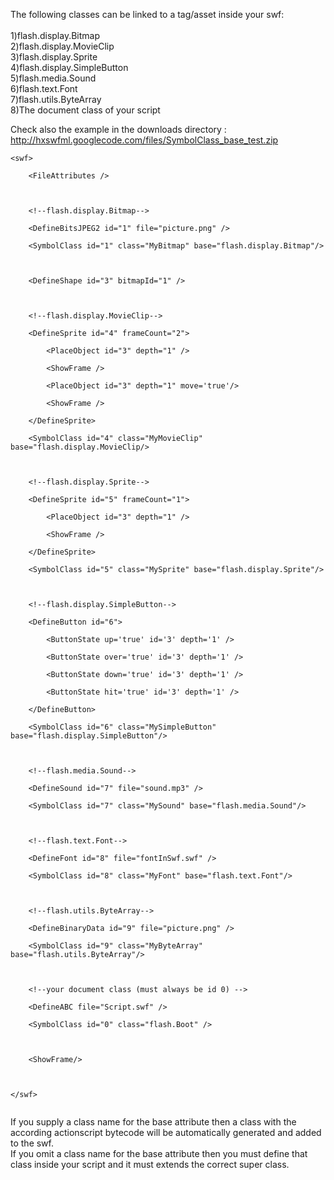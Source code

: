 The following classes can be linked to a tag/asset inside your swf:<br>
<br>
1)flash.display.Bitmap<br>
2)flash.display.MovieClip<br>
3)flash.display.Sprite<br>
4)flash.display.SimpleButton<br>
5)flash.media.Sound<br>
6)flash.text.Font<br>
7)flash.utils.ByteArray<br>
8)The document class of your script<br>

Check also the example in the downloads directory : <a href='http://hxswfml.googlecode.com/files/SymbolClass_base_test.zip'>http://hxswfml.googlecode.com/files/SymbolClass_base_test.zip</a>
<pre><code>&lt;swf&gt;<br>
	&lt;FileAttributes /&gt;<br>
	<br>
	&lt;!--flash.display.Bitmap--&gt;<br>
	&lt;DefineBitsJPEG2 id="1" file="picture.png" /&gt;<br>
	&lt;SymbolClass id="1" class="MyBitmap" base="flash.display.Bitmap"/&gt;<br>
	<br>
	&lt;DefineShape id="3" bitmapId="1" /&gt;<br>
	<br>
	&lt;!--flash.display.MovieClip--&gt;<br>
	&lt;DefineSprite id="4" frameCount="2"&gt;<br>
		&lt;PlaceObject id="3" depth="1" /&gt;<br>
		&lt;ShowFrame /&gt;<br>
		&lt;PlaceObject id="3" depth="1" move='true'/&gt;<br>
		&lt;ShowFrame /&gt;<br>
	&lt;/DefineSprite&gt;<br>
	&lt;SymbolClass id="4" class="MyMovieClip" base="flash.display.MovieClip/&gt;<br>
	<br>
	&lt;!--flash.display.Sprite--&gt;<br>
	&lt;DefineSprite id="5" frameCount="1"&gt;<br>
		&lt;PlaceObject id="3" depth="1" /&gt;<br>
		&lt;ShowFrame /&gt;<br>
	&lt;/DefineSprite&gt;<br>
	&lt;SymbolClass id="5" class="MySprite" base="flash.display.Sprite"/&gt;<br>
	<br>
	&lt;!--flash.display.SimpleButton--&gt;<br>
	&lt;DefineButton id="6"&gt;<br>
		&lt;ButtonState up='true' id='3' depth='1' /&gt;<br>
		&lt;ButtonState over='true' id='3' depth='1' /&gt;<br>
		&lt;ButtonState down='true' id='3' depth='1' /&gt;<br>
		&lt;ButtonState hit='true' id='3' depth='1' /&gt;<br>
	&lt;/DefineButton&gt;<br>
	&lt;SymbolClass id="6" class="MySimpleButton" base="flash.display.SimpleButton"/&gt;<br>
	<br>
	&lt;!--flash.media.Sound--&gt;<br>
	&lt;DefineSound id="7" file="sound.mp3" /&gt;<br>
	&lt;SymbolClass id="7" class="MySound" base="flash.media.Sound"/&gt;<br>
	<br>
	&lt;!--flash.text.Font--&gt;<br>
	&lt;DefineFont id="8" file="fontInSwf.swf" /&gt;<br>
	&lt;SymbolClass id="8" class="MyFont" base="flash.text.Font"/&gt;<br>
	<br>
	&lt;!--flash.utils.ByteArray--&gt;<br>
	&lt;DefineBinaryData id="9" file="picture.png" /&gt;<br>
	&lt;SymbolClass id="9" class="MyByteArray" base="flash.utils.ByteArray"/&gt;<br>
	<br>
	&lt;!--your document class (must always be id 0) --&gt;<br>
	&lt;DefineABC file="Script.swf" /&gt;<br>
	&lt;SymbolClass id="0" class="flash.Boot" /&gt;<br>
<br>
	&lt;ShowFrame/&gt;<br>
	<br>
&lt;/swf&gt;<br>
</code></pre>
If you supply a class name for the base attribute then a class with the according actionscript bytecode will be automatically generated and added to the swf.<br>
If you omit a class name for the base attribute then you must define that class inside your script and it must extends the correct super class.